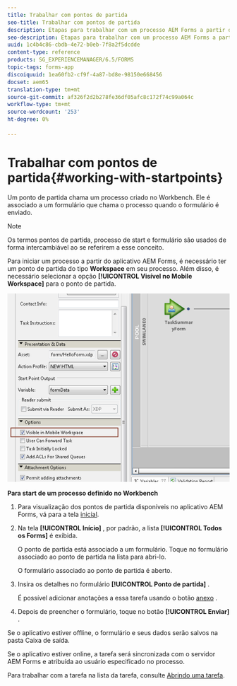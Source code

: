 ```yaml
---
title: Trabalhar com pontos de partida
seo-title: Trabalhar com pontos de partida
description: Etapas para trabalhar com um processo AEM Forms a partir do dispositivo móvel definido no Workbench.
seo-description: Etapas para trabalhar com um processo AEM Forms a partir do dispositivo móvel definido no Workbench.
uuid: 1c4b4c86-cbdb-4e72-b0eb-7f8a2f5dcdde
content-type: reference
products: SG_EXPERIENCEMANAGER/6.5/FORMS
topic-tags: forms-app
discoiquuid: 1ea60fb2-cf9f-4a87-bd8e-98150e668456
docset: aem65
translation-type: tm+mt
source-git-commit: af326f2d2b278fe36df05afc8c172f74c99a064c
workflow-type: tm+mt
source-wordcount: '253'
ht-degree: 0%

---
```



# Trabalhar com pontos de partida{#working-with-startpoints}

Um ponto de partida chama um processo criado no Workbench. Ele é associado a um formulário que chama o processo quando o formulário é enviado.

>[!NOTE]
>
>Os termos pontos de partida, processo de start e formulário são usados de forma intercambiável ao se referirem a esse conceito.

Para iniciar um processo a partir do aplicativo AEM Forms, é necessário ter um ponto de partida do tipo **Workspace** em seu processo. Além disso, é necessário selecionar a opção **[!UICONTROL Visível no Mobile Workspace]** para o ponto de partida.

![mws_startpoint_select_option](assets/mws_startpoint_select_option.png)

**Para start de um processo definido no Workbench**

1. Para visualização dos pontos de partida disponíveis no aplicativo AEM Forms, vá para a tela [inicial](../../forms/using/home-screen.md).
1. Na tela **[!UICONTROL Início]** , por padrão, a lista **[!UICONTROL Todos os Forms]** é exibida.

   O ponto de partida está associado a um formulário. Toque no formulário associado ao ponto de partida na lista para abri-lo.

   O formulário associado ao ponto de partida é aberto.

1. Insira os detalhes no formulário **[!UICONTROL Ponto de partida]** .

   É possível adicionar anotações a essa tarefa usando o botão [anexo](../../forms/using/add-attachments.md) .

1. Depois de preencher o formulário, toque no botão **[!UICONTROL Enviar]** .

Se o aplicativo estiver offline, o formulário e seus dados serão salvos na pasta Caixa de saída.

Se o aplicativo estiver online, a tarefa será sincronizada com o servidor AEM Forms e atribuída ao usuário especificado no processo.

Para trabalhar com a tarefa na lista da tarefa, consulte [Abrindo uma tarefa](/help/forms/using/open-task.md).
